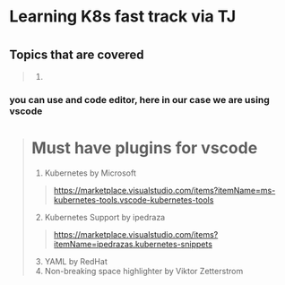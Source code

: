 # Learning K8s fast track via TJ
#
## Topics that are covered
> 1.  

### you can use and code editor, here in our case we are using vscode
> # Must have plugins for vscode
> 1. Kubernetes by Microsoft
>> https://marketplace.visualstudio.com/items?itemName=ms-kubernetes-tools.vscode-kubernetes-tools
> 2. Kubernetes Support by ipedraza
>> https://marketplace.visualstudio.com/items?itemName=ipedrazas.kubernetes-snippets
> 3. YAML by RedHat
> 4. Non-breaking space highlighter by Viktor Zetterstrom